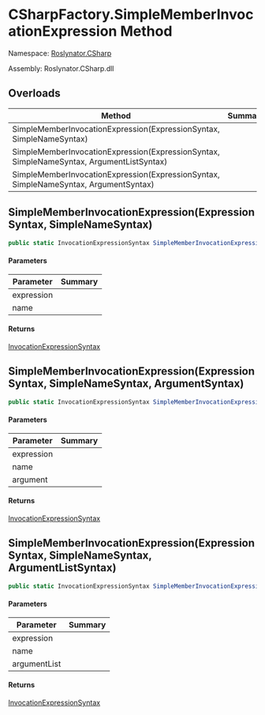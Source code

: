 # CSharpFactory\.SimpleMemberInvocationExpression Method

Namespace: [Roslynator.CSharp](../../README.md)

Assembly: Roslynator\.CSharp\.dll

## Overloads

| Method | Summary |
| ------ | ------- |
| SimpleMemberInvocationExpression\(ExpressionSyntax, SimpleNameSyntax\) | |
| SimpleMemberInvocationExpression\(ExpressionSyntax, SimpleNameSyntax, ArgumentListSyntax\) | |
| SimpleMemberInvocationExpression\(ExpressionSyntax, SimpleNameSyntax, ArgumentSyntax\) | |

## SimpleMemberInvocationExpression\(ExpressionSyntax, SimpleNameSyntax\)

```csharp
public static InvocationExpressionSyntax SimpleMemberInvocationExpression(ExpressionSyntax expression, SimpleNameSyntax name)
```

#### Parameters

| Parameter | Summary |
| --------- | ------- |
| expression | |
| name | |

#### Returns

[InvocationExpressionSyntax](https://docs.microsoft.com/en-us/dotnet/api/microsoft.codeanalysis.csharp.syntax.invocationexpressionsyntax)


## SimpleMemberInvocationExpression\(ExpressionSyntax, SimpleNameSyntax, ArgumentSyntax\)

```csharp
public static InvocationExpressionSyntax SimpleMemberInvocationExpression(ExpressionSyntax expression, SimpleNameSyntax name, ArgumentSyntax argument)
```

#### Parameters

| Parameter | Summary |
| --------- | ------- |
| expression | |
| name | |
| argument | |

#### Returns

[InvocationExpressionSyntax](https://docs.microsoft.com/en-us/dotnet/api/microsoft.codeanalysis.csharp.syntax.invocationexpressionsyntax)


## SimpleMemberInvocationExpression\(ExpressionSyntax, SimpleNameSyntax, ArgumentListSyntax\)

```csharp
public static InvocationExpressionSyntax SimpleMemberInvocationExpression(ExpressionSyntax expression, SimpleNameSyntax name, ArgumentListSyntax argumentList)
```

#### Parameters

| Parameter | Summary |
| --------- | ------- |
| expression | |
| name | |
| argumentList | |

#### Returns

[InvocationExpressionSyntax](https://docs.microsoft.com/en-us/dotnet/api/microsoft.codeanalysis.csharp.syntax.invocationexpressionsyntax)



